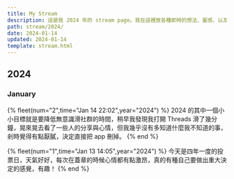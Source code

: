 ```yaml
---
title: My Stream
description: 這是我 2024 年的 stream page。我在這裡放各種即時的想法、靈感、以及看到的、讀到的內容。
path: stream/2024/
date: 2024-01-14
updated: 2024-01-14
template: stream.html
---
```


## 2024

### January

{% fleet(num="2",time="Jan 14 22:02",year="2024") %}
2024 的其中一個小小目標就是要降低無意識滑社群的時間，稍早我發現我打開 Threads 滑了幾分鐘，晃來晃去看了一些人的分享與心情，但我幾乎沒有多知道什麼我不知道的事，剎時覺得有點厭膩，決定直接把 app 刪掉。
{% end %}


{% fleet(num="1",time="Jan 13 14:05",year="2024") %}
今天是四年一度的投票日，天氣好好，每次在蓋章的時候心情都有點激昂，真的有種自己要做出重大決定的感覺，有趣！
{% end %}